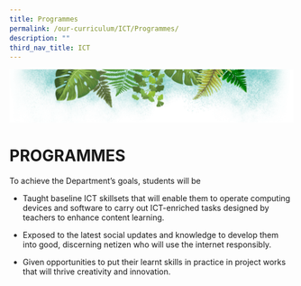 ```yaml
---
title: Programmes
permalink: /our-curriculum/ICT/Programmes/
description: ""
third_nav_title: ICT
---
```

![](/images/Banner.png)

# PROGRAMMES

To achieve the Department’s goals, students will be    

*   Taught baseline ICT skillsets that will enable them to operate computing devices and software to carry out ICT-enriched tasks designed by teachers to enhance content learning.   
    
*   Exposed to the latest social updates and knowledge to develop them into good, discerning netizen who will use the internet responsibly.   
    
*   Given opportunities to put their learnt skills in practice in project works that will thrive creativity and innovation.